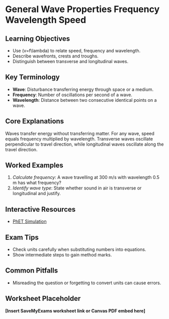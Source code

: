 # General Wave Properties Frequency Wavelength Speed

## Learning Objectives
- Use \(v=f\lambda\) to relate speed, frequency and wavelength.
- Describe wavefronts, crests and troughs.
- Distinguish between transverse and longitudinal waves.

## Key Terminology
- **Wave**: Disturbance transferring energy through space or a medium.
- **Frequency**: Number of oscillations per second of a wave.
- **Wavelength**: Distance between two consecutive identical points on a wave.

## Core Explanations
Waves transfer energy without transferring matter. For any wave, speed equals frequency multiplied by wavelength. Transverse waves oscillate perpendicular to travel direction, while longitudinal waves oscillate along the travel direction.

## Worked Examples
1. *Calculate frequency*: A wave travelling at 300 m/s with wavelength 0.5 m has what frequency?
2. *Identify wave type*: State whether sound in air is transverse or longitudinal and justify.

## Interactive Resources
- [PhET Simulation](https://phet.colorado.edu/)

## Exam Tips
- Check units carefully when substituting numbers into equations.
- Show intermediate steps to gain method marks.

## Common Pitfalls
- Misreading the question or forgetting to convert units can cause errors.

## Worksheet Placeholder
**[Insert SaveMyExams worksheet link or Canvas PDF embed here]**
